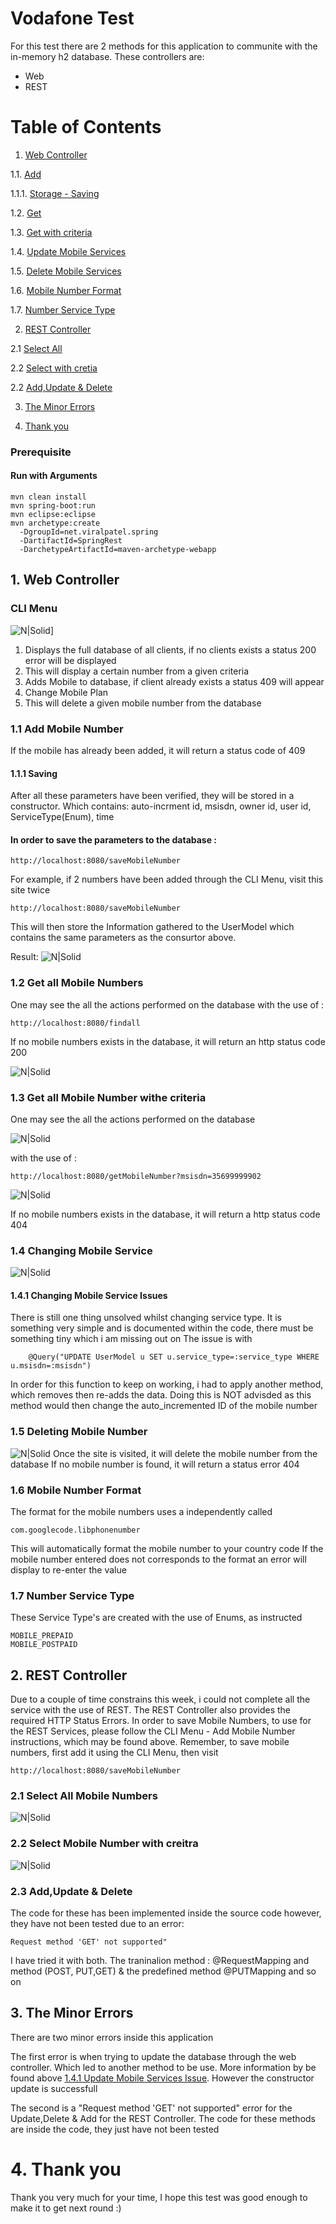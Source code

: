 # Vodafone Test
For this test there are 2 methods for this application to communite with the in-memory h2 database.
These controllers are: 
  - Web
  - REST
# Table of Contents
1. [Web Controller](webcontroller)

1.1. [Add](#add-mobile-number)

1.1.1. [Storage - Saving](#saving)

1.2. [Get](#get-all-mobile-numbers)

1.3. [Get with criteria](#get-all-mobile-number-with-criteria)

1.4. [Update Mobile Services](#changing-mobile-service )

1.5. [Delete Mobile Services](#deleting-mobile-number )

1.6. [Mobile Number Format](#mobile-number-format)

1.7. [Number Service Type](#number-service-type)

2. [REST Controller](#rest-controller)

2.1 [Select All](#select-all-mobile-numbers)

2.2 [Select with cretia](#select-mobile-number-with-creitra)

2.2 [Add,Update & Delete](#add,update-&-delete)

3. [The Minor Errors](#the-minor-errors)

4. [Thank you](#thank-you)

### Prerequisite
#### Run with Arguments
```
mvn clean install
mvn spring-boot:run
mvn eclipse:eclipse
mvn archetype:create 
  -DgroupId=net.viralpatel.spring
  -DartifactId=SpringRest
  -DarchetypeArtifactId=maven-archetype-webapp
  ```
 ## 1. Web Controller
### CLI Menu

![N|Solid](http://i64.tinypic.com/2ppleg5.png)]
1. Displays the full database of all clients, if no clients exists a status 200 error will be displayed
2. This will display a certain number from a given criteria
3. Adds Mobile to database, if client already exists a status 409 will appear
4. Change Mobile Plan
5. This will delete a given mobile number from the database 

### 1.1 Add Mobile Number
If the mobile has already been added, it will return a status code of 409

#### 1.1.1 Saving
After all these parameters have been verified, they will be stored in a constructor. Which contains:
auto-incrment id, msisdn, owner id, user id, ServiceType(Enum), time

#### In order to **__save__** the parameters to the database :
```
http://localhost:8080/saveMobileNumber
```
For example, if 2 numbers have been added through the CLI Menu, visit this site twice
```
http://localhost:8080/saveMobileNumber
```
This will then store the Information gathered to the UserModel which contains the same parameters as the consurtor above.

Result:
![N|Solid](http://i65.tinypic.com/2s1ls1f.png)


### 1.2 Get all Mobile Numbers
One may see the all the actions performed on the database with the use of :
```
http://localhost:8080/findall
```
If no mobile numbers exists in the database, it will return an http status code 200

![N|Solid](http://i63.tinypic.com/2gvoscm.png)


### 1.3 Get all Mobile Number withe criteria
One may see the all the actions performed on the database 

![N|Solid](http://i68.tinypic.com/k15q4x.png)

with the use of :
```
http://localhost:8080/getMobileNumber?msisdn=35699999902
```
![N|Solid](http://i67.tinypic.com/23rwdhs.png)

If no mobile numbers exists in the database, it will return a http status code 404

### 1.4 Changing Mobile Service 
![N|Solid](http://i67.tinypic.com/hv1klh.png)
#### **1.4.1 Changing Mobile Service Issues**
There is still one thing unsolved whilst changing service type.
It is something very simple and is documented within the code, there must be something tiny which i am missing out on
The issue is with
```
    @Query("UPDATE UserModel u SET u.service_type=:service_type WHERE u.msisdn=:msisdn")
```
In order for this function to keep on working, i had to apply another method, which removes then re-adds the data. 
Doing this is NOT advisded as this method would then change the auto_incremented ID of the mobile number

### 1.5 Deleting Mobile Number
![N|Solid](http://i64.tinypic.com/262xs80.png)
Once the site is visited, it will delete the mobile number from the database
If no mobile number is found, it will return a status error 404

### 1.6 Mobile Number Format
The format for the mobile numbers uses a independently called 
```
com.googlecode.libphonenumber
```
This will automatically format the mobile number to your country code
If the mobile number entered does not corresponds to the format an error will display to re-enter the value
### 1.7 Number Service Type
These Service Type's are created with the use of Enums, as instructed
```
MOBILE_PREPAID
MOBILE_POSTPAID
```

## 2. REST Controller
Due to a couple of time constrains this week, i could not complete all the service with the use of REST.
The REST Controller also provides the required HTTP Status Errors.
In order to save Mobile Numbers, to use for the REST Services, please follow the CLI Menu - Add Mobile Number instructions, which may be found above.
Remember, to save mobile numbers, first add it using the CLI Menu, then visit
```
http://localhost:8080/saveMobileNumber
```
### 2.1 Select All Mobile Numbers
![N|Solid](http://i64.tinypic.com/1zvbdyh.png)

### 2.2 Select Mobile Number with creitra
![N|Solid](http://i63.tinypic.com/14vpb7r.png)

### 2.3 Add,Update & Delete
The code for these has been implemented inside the source code however, they have not been tested due to an error:
```
Request method 'GET' not supported"
```
I have tried it with both. The traninalion method : @RequestMapping and method (POST, PUT,GET) & the predefined method @PUTMapping and so on

## 3. The Minor Errors
There are two minor errors inside this application

The first error is when trying to update the database through the web controller. Which led to another method to be use. More information by be found above [ 1.4.1 Update Mobile Services Issue](#changing-mobile-service-issues). However the constructor update is successfull

The second is a "Request method 'GET' not supported" error for the Update,Delete & Add for the REST Controller.
The code for these methods are inside the code, they just have not been tested

# 4. Thank you
Thank you very much for your time, I hope this test was good enough to make it to get next round :)
